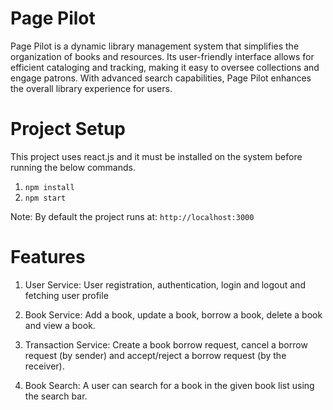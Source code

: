 
# Page Pilot

Page Pilot is a dynamic library management system that simplifies the organization of books and resources. Its user-friendly interface allows for efficient cataloging and tracking, making it easy to oversee collections and engage patrons. With advanced search capabilities, Page Pilot enhances the overall library experience for users.

# Project Setup

This project uses react.js and it must be installed on the system before running the below commands.

1. ``` npm install ```
2. ``` npm start ```

Note: By default the project runs at: ```http://localhost:3000```

# Features
1. User Service: User registration, authentication, login and logout and fetching user profile

2. Book Service: Add a book, update a book, borrow a book, delete a book and view a book.

3. Transaction Service: Create a book borrow request, cancel a borrow request (by sender) and accept/reject a borrow request (by the receiver).

4. Book Search: A user can search for a book in the given book list using the search bar.
